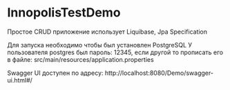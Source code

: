 # InnopolisTestDemo

Простое CRUD приложение использует Liquibase, Jpa Specification

Для запуска необходимо чтобы был установлен PostgreSQL
У пользователя postgres был пароль: 12345,
если другой то прописать его в файле: 
src/main/resources/application.properties

Swagger UI доступен по адресу: 
http://localhost:8080/Demo/swagger-ui.html#/
